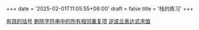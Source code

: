 +++
date = '2025-02-01T11:05:55+08:00'
draft = false
title = '栈的练习'
+++

[有效的括号](https://leetcode.cn/problems/valid-parentheses/)
[删除字符串中的所有相邻重复项](https://leetcode.cn/problems/remove-all-adjacent-duplicates-in-string/)
[逆波兰表达式求值](https://leetcode.cn/problems/evaluate-reverse-polish-notation/)
